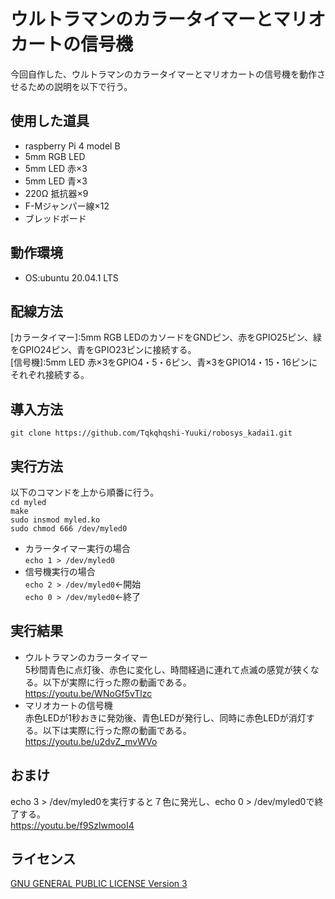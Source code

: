 # ウルトラマンのカラータイマーとマリオカートの信号機  
今回自作した、ウルトラマンのカラータイマーとマリオカートの信号機を動作させるための説明を以下で行う。  
## 使用した道具  
- raspberry Pi 4 model B
- 5mm RGB LED
- 5mm LED 赤×3  
- 5mm LED 青×3
- 220Ω 抵抗器×9
- F-Mジャンパー線×12
- ブレッドボード
## 動作環境  
- OS:ubuntu 20.04.1 LTS  
## 配線方法  
[カラータイマー]:5mm RGB LEDのカソードをGNDピン、赤をGPIO25ピン、緑をGPIO24ピン、青をGPIO23ピンに接続する。  
[信号機]:5mm LED 赤×3をGPIO4・5・6ピン、青×3をGPIO14・15・16ピンにそれぞれ接続する。  
## 導入方法  
`git clone https://github.com/Tqkqhqshi-Yuuki/robosys_kadai1.git`  
## 実行方法  
以下のコマンドを上から順番に行う。  
`cd myled`  
`make`  
`sudo insmod myled.ko`  
`sudo chmod 666 /dev/myled0`  
- カラータイマー実行の場合  
`echo 1 > /dev/myled0`  
- 信号機実行の場合  
`echo 2 > /dev/myled0`←開始  
`echo 0 > /dev/myled0`←終了  
## 実行結果　　
- ウルトラマンのカラータイマー    
5秒間青色に点灯後、赤色に変化し、時間経過に連れて点滅の感覚が狭くなる。以下が実際に行った際の動画である。  
https://youtu.be/WNoGf5vTlzc  
- マリオカートの信号機   
赤色LEDが1秒おきに発効後、青色LEDが発行し、同時に赤色LEDが消灯する。以下は実際に行った際の動画である。  
https://youtu.be/u2dvZ_mvWVo  
## おまけ  
echo 3 > /dev/myled0を実行すると７色に発光し、echo 0 > /dev/myled0で終了する。  
https://youtu.be/f9SzlwmooI4  
##  ライセンス  
[GNU GENERAL PUBLIC LICENSE Version 3](https://github.com/Tqkqhqshi-Yuuki/robosys_kadai1/blob/main/COPYING)
